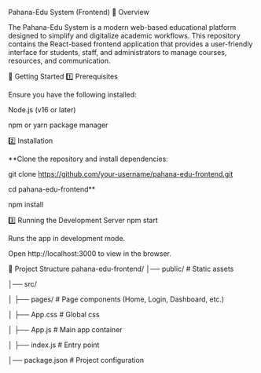 Pahana-Edu System (Frontend)
📖 Overview

The Pahana-Edu System is a modern web-based educational platform designed to simplify and digitalize academic workflows.
This repository contains the React-based frontend application that provides a user-friendly interface for students, staff, and administrators to manage courses, resources, and communication.

🚀 Getting Started
1️⃣ Prerequisites

Ensure you have the following installed:

Node.js (v16 or later)

npm or yarn package manager

2️⃣ Installation

**Clone the repository and install dependencies:

git clone https://github.com/your-username/pahana-edu-frontend.git

cd pahana-edu-frontend**

npm install

3️⃣ Running the Development Server
npm start


Runs the app in development mode.

Open http://localhost:3000 to view in the browser.


📂 Project Structure
pahana-edu-frontend/
│── public/              # Static assets

│── src/

│   ├── pages/           # Page components (Home, Login, Dashboard, etc.)

│   ├── App.css          # Global css

│   ├── App.js           # Main app container

│   ├── index.js         # Entry point

│── package.json         # Project configuration
